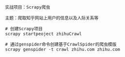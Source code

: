 <pre>
    实战项目：Scrapy爬虫

    主题：爬取知乎网站上用户的信息以及人际关系等

    # 创建Scrapy项目
    scrapy startpeoject zhihuCrawl

    # 通过genspider命令创建基于CrawlSpider的爬虫模版
    scrapy genspider -t crawl zhihu.com zhihu.com
</pre>